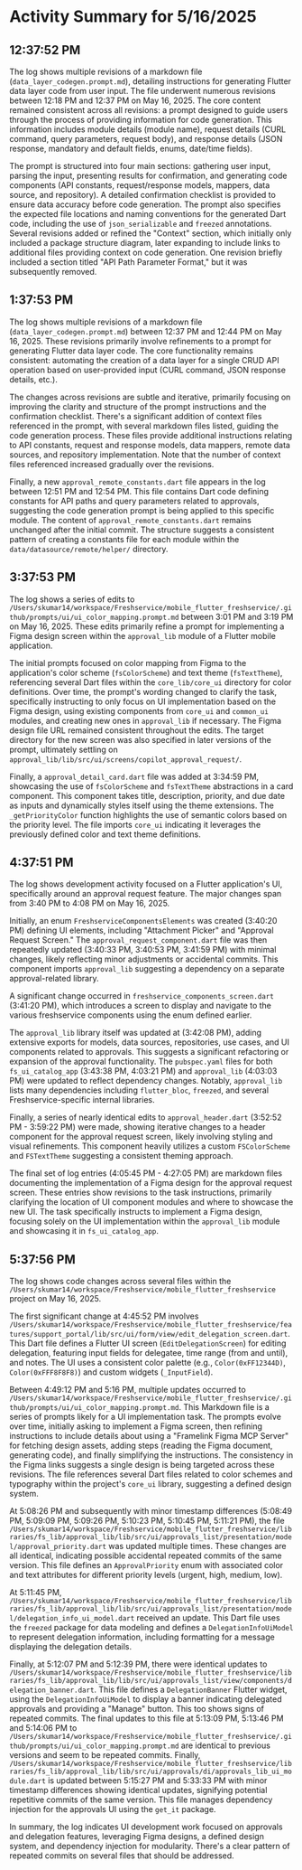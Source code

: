 # Activity Summary for 5/16/2025

## 12:37:52 PM
The log shows multiple revisions of a markdown file (`data_layer_codegen.prompt.md`), detailing instructions for generating Flutter data layer code from user input.  The file underwent numerous revisions between 12:18 PM and 12:37 PM on May 16, 2025.  The core content remained consistent across all revisions:  a prompt designed to guide users through the process of providing information for code generation. This information includes module details (module name), request details (CURL command, query parameters, request body), and response details (JSON response, mandatory and default fields, enums, date/time fields).

The prompt is structured into four main sections: gathering user input, parsing the input, presenting results for confirmation, and generating code components (API constants, request/response models, mappers, data source, and repository).  A detailed confirmation checklist is provided to ensure data accuracy before code generation.  The prompt also specifies the expected file locations and naming conventions for the generated Dart code, including the use of `json_serializable` and `freezed` annotations.  Several revisions added or refined the "Context" section, which initially only included a package structure diagram, later expanding to include links to additional files providing context on code generation.  One revision briefly included  a section titled "API Path Parameter Format,"  but it was subsequently removed.


## 1:37:53 PM
The log shows multiple revisions of a markdown file (`data_layer_codegen.prompt.md`) between 12:37 PM and 12:44 PM on May 16, 2025.  These revisions primarily involve refinements to a prompt for generating Flutter data layer code.  The core functionality remains consistent:  automating the creation of a data layer for a single CRUD API operation based on user-provided input (CURL command, JSON response details, etc.).

The changes across revisions are subtle and iterative, primarily focusing on improving the clarity and structure of the prompt instructions and the confirmation checklist.  There's a significant addition of context files referenced in the prompt,  with several markdown files listed, guiding the code generation process.  These files provide additional instructions relating to API constants, request and response models, data mappers, remote data sources, and repository implementation.  Note that the number of context files referenced increased gradually over the revisions.

Finally, a new `approval_remote_constants.dart` file appears in the log between 12:51 PM and 12:54 PM. This file contains Dart code defining constants for API paths and query parameters related to approvals, suggesting the code generation prompt is being applied to this specific module.  The content of `approval_remote_constants.dart` remains unchanged after the initial commit.  The structure suggests a consistent pattern of creating a constants file for each module within the `data/datasource/remote/helper/` directory.


## 3:37:53 PM
The log shows a series of edits to `/Users/skumar14/workspace/Freshservice/mobile_flutter_freshservice/.github/prompts/ui/ui_color_mapping.prompt.md`  between 3:01 PM and 3:19 PM on May 16, 2025.  These edits primarily refine a prompt for implementing a Figma design screen within the `approval_lib` module of a Flutter mobile application.

The initial prompts focused on color mapping from Figma to the application's color scheme (`fsColorScheme`) and text theme (`fsTextTheme`), referencing several Dart files within the `core_lib/core_ui` directory for color definitions.  Over time, the prompt's wording changed to clarify the task, specifically instructing to only focus on UI implementation based on the Figma design,  using existing components from `core_ui` and `common_ui` modules, and creating new ones in `approval_lib` if necessary. The Figma design file URL remained consistent throughout the edits.  The target directory for the new screen was also specified in later versions of the prompt, ultimately settling on  `approval_lib/lib/src/ui/screens/copilot_approval_request/`.

Finally, a `approval_detail_card.dart` file was added at 3:34:59 PM, showcasing the use of `fsColorScheme` and `fsTextTheme` abstractions in a card component. This component takes title, description, priority, and due date as inputs and dynamically styles itself using the theme extensions.  The `_getPriorityColor` function highlights the use of semantic colors based on the priority level.  The file imports `core_ui` indicating it leverages the previously defined color and text theme definitions.


## 4:37:51 PM
The log shows development activity focused on a Flutter application's UI, specifically around an approval request feature.  The major changes span from 3:40 PM to 4:08 PM on May 16, 2025.

Initially, an enum `FreshserviceComponentsElements` was created (3:40:20 PM) defining UI elements, including "Attachment Picker" and "Approval Request Screen."  The `approval_request_component.dart` file was then repeatedly updated (3:40:33 PM, 3:40:53 PM, 3:41:59 PM) with minimal changes, likely reflecting minor adjustments or accidental commits.  This component imports `approval_lib` suggesting a dependency on a separate approval-related library.

A significant change occurred in `freshservice_components_screen.dart` (3:41:20 PM), which introduces a screen to display and navigate to the various freshservice components using the enum defined earlier.

The `approval_lib` library itself was updated at (3:42:08 PM), adding extensive exports for models, data sources, repositories, use cases, and UI components related to approvals.  This suggests a significant refactoring or expansion of the approval functionality.  The `pubspec.yaml` files for both `fs_ui_catalog_app` (3:43:38 PM, 4:03:21 PM) and `approval_lib` (4:03:03 PM) were updated to reflect dependency changes. Notably, `approval_lib` lists many dependencies including `flutter_bloc`, `freezed`, and several Freshservice-specific internal libraries.

Finally, a series of nearly identical edits to `approval_header.dart` (3:52:52 PM - 3:59:22 PM) were made, showing iterative changes to a header component for the approval request screen, likely involving styling and visual refinements.  This component heavily utilizes a custom `FSColorScheme` and `FSTextTheme` suggesting a consistent theming approach.

The final set of log entries (4:05:45 PM - 4:27:05 PM) are markdown files documenting the implementation of a Figma design for the approval request screen.  These entries show revisions to the task instructions, primarily clarifying the location of UI component modules and where to showcase the new UI.  The task specifically instructs to implement a Figma design, focusing solely on the UI implementation within the `approval_lib` module and showcasing it in `fs_ui_catalog_app`.


## 5:37:56 PM
The log shows code changes across several files within the `/Users/skumar14/workspace/Freshservice/mobile_flutter_freshservice` project on May 16, 2025.

The first significant change at 4:45:52 PM involves `/Users/skumar14/workspace/Freshservice/mobile_flutter_freshservice/features/support_portal/lib/src/ui/form/view/edit_delegation_screen.dart`. This Dart file defines a Flutter UI screen (`EditDelegationScreen`) for editing delegation,  featuring input fields for delegatee, time range (from and until), and notes.  The UI uses a consistent color palette (e.g., `Color(0xFF12344D)`, `Color(0xFFF8F8F8)`) and custom widgets (`_InputField`).

Between 4:49:12 PM and 5:16 PM, multiple updates occurred to `/Users/skumar14/workspace/Freshservice/mobile_flutter_freshservice/.github/prompts/ui/ui_color_mapping.prompt.md`. This Markdown file is a series of prompts likely for a UI implementation task.  The prompts evolve over time, initially asking to implement a Figma screen, then refining instructions to include details about using a "Framelink Figma MCP Server" for fetching design assets, adding steps (reading the Figma document, generating code), and finally simplifying the instructions.  The consistency in the Figma links suggests a single design is being targeted across these revisions.  The file references several Dart files related to color schemes and typography within the project's `core_ui` library, suggesting a defined design system.

At 5:08:26 PM and subsequently with minor timestamp differences (5:08:49 PM, 5:09:09 PM, 5:09:26 PM, 5:10:23 PM, 5:10:45 PM, 5:11:21 PM), the file `/Users/skumar14/workspace/Freshservice/mobile_flutter_freshservice/libraries/fs_lib/approval_lib/lib/src/ui/approvals_list/presentation/model/approval_priority.dart` was updated multiple times.  These changes are all identical, indicating possible accidental repeated commits of the same version.  This file defines an `ApprovalPriority` enum with associated color and text attributes for different priority levels (urgent, high, medium, low).

At 5:11:45 PM, `/Users/skumar14/workspace/Freshservice/mobile_flutter_freshservice/libraries/fs_lib/approval_lib/lib/src/ui/approvals_list/presentation/model/delegation_info_ui_model.dart` received an update.  This Dart file uses the `freezed` package for data modeling and defines a `DelegationInfoUiModel` to represent delegation information, including formatting for a message displaying the delegation details.

Finally, at 5:12:07 PM and 5:12:39 PM, there were identical updates to `/Users/skumar14/workspace/Freshservice/mobile_flutter_freshservice/libraries/fs_lib/approval_lib/lib/src/ui/approvals_list/view/components/delegation_banner.dart`.  This file defines a `DelegationBanner` Flutter widget, using the `DelegationInfoUiModel` to display a banner indicating delegated approvals and providing a "Manage" button. This too shows signs of repeated commits.  The final updates to this file at 5:13:09 PM, 5:13:46 PM and 5:14:06 PM to  `/Users/skumar14/workspace/Freshservice/mobile_flutter_freshservice/.github/prompts/ui/ui_color_mapping.prompt.md` are identical to previous versions and  seem to be repeated commits. Finally, `/Users/skumar14/workspace/Freshservice/mobile_flutter_freshservice/libraries/fs_lib/approval_lib/lib/src/ui/approvals/di/approvals_lib_ui_module.dart` is updated between 5:15:27 PM and 5:33:33 PM with minor timestamp differences showing identical updates, signifying potential repetitive commits of the same version.  This file manages dependency injection for the approvals UI using the `get_it` package.

In summary, the log indicates UI development work focused on approvals and delegation features, leveraging Figma designs, a defined design system, and dependency injection for modularity.  There's a clear pattern of repeated commits on several files that should be addressed.
